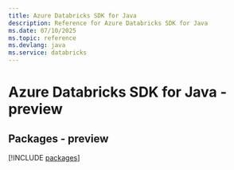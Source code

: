 ```yaml
---
title: Azure Databricks SDK for Java
description: Reference for Azure Databricks SDK for Java
ms.date: 07/10/2025
ms.topic: reference
ms.devlang: java
ms.service: databricks
---
```

# Azure Databricks SDK for Java - preview
## Packages - preview
[!INCLUDE [packages](databricks-index.md)]